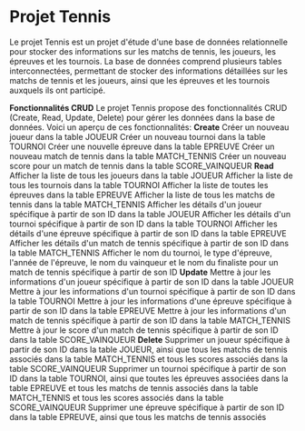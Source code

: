 # Projet Tennis
Le projet Tennis est un projet d'étude d'une base de données relationnelle pour stocker des informations sur les matchs de tennis, les joueurs, les épreuves et les tournois. La base de données comprend plusieurs tables interconnectées, permettant de stocker des informations détaillées sur les matchs de tennis et les joueurs, ainsi que les épreuves et les tournois auxquels ils ont participé.

**Fonctionnalités CRUD**
Le projet Tennis propose des fonctionnalités CRUD (Create, Read, Update, Delete) pour gérer les données dans la base de données. Voici un aperçu de ces fonctionnalités:
**Create**
Créer un nouveau joueur dans la table JOUEUR
Créer un nouveau tournoi dans la table TOURNOI
Créer une nouvelle épreuve dans la table EPREUVE
Créer un nouveau match de tennis dans la table MATCH_TENNIS
Créer un nouveau score pour un match de tennis dans la table SCORE_VAINQUEUR
**Read**
Afficher la liste de tous les joueurs dans la table JOUEUR
Afficher la liste de tous les tournois dans la table TOURNOI
Afficher la liste de toutes les épreuves dans la table EPREUVE
Afficher la liste de tous les matchs de tennis dans la table MATCH_TENNIS
Afficher les détails d'un joueur spécifique à partir de son ID dans la table JOUEUR
Afficher les détails d'un tournoi spécifique à partir de son ID dans la table TOURNOI
Afficher les détails d'une épreuve spécifique à partir de son ID dans la table EPREUVE
Afficher les détails d'un match de tennis spécifique à partir de son ID dans la table MATCH_TENNIS
Afficher le nom du tournoi, le type d'épreuve, l'année de l'épreuve, le nom du vainqueur et le nom du finaliste pour un match de tennis spécifique à partir de son ID
**Update**
Mettre à jour les informations d'un joueur spécifique à partir de son ID dans la table JOUEUR
Mettre à jour les informations d'un tournoi spécifique à partir de son ID dans la table TOURNOI
Mettre à jour les informations d'une épreuve spécifique à partir de son ID dans la table EPREUVE
Mettre à jour les informations d'un match de tennis spécifique à partir de son ID dans la table MATCH_TENNIS
Mettre à jour le score d'un match de tennis spécifique à partir de son ID dans la table SCORE_VAINQUEUR
**Delete**
Supprimer un joueur spécifique à partir de son ID dans la table JOUEUR, ainsi que tous les matchs de tennis associés dans la table MATCH_TENNIS et tous les scores associés dans la table SCORE_VAINQUEUR
Supprimer un tournoi spécifique à partir de son ID dans la table TOURNOI, ainsi que toutes les épreuves associées dans la table EPREUVE et tous les matchs de tennis associés dans la table MATCH_TENNIS et tous les scores associés dans la table SCORE_VAINQUEUR
Supprimer une épreuve spécifique à partir de son ID dans la table EPREUVE, ainsi que tous les matchs de tennis associés
